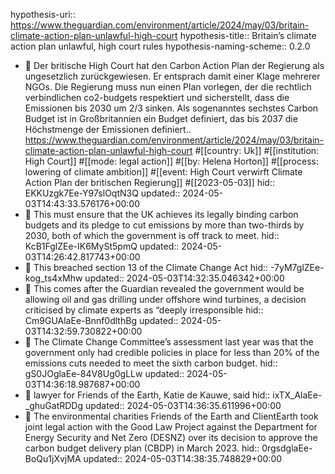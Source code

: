 hypothesis-uri:: https://www.theguardian.com/environment/article/2024/may/03/britain-climate-action-plan-unlawful-high-court
hypothesis-title:: Britain’s climate action plan unlawful, high court rules
hypothesis-naming-scheme:: 0.2.0

- 📝 Der britische High Court hat den Carbon Action Plan der Regierung als ungesetzlich zurückgewiesen. Er entsprach damit einer Klage mehrerer NGOs. Die Regierung muss nun einen Plan vorlegen, der die rechtlich verbindlichen co2-budgets respektiert und sicherstellt, dass die Emissionen bis 2030 um 2/3 sinken. Als sogenanntes sechstes Carbon Budget ist in Großbritannien ein Budget definiert, das bis 2037 die Höchstmenge der Emissionen definiert.. https://www.theguardian.com/environment/article/2024/may/03/britain-climate-action-plan-unlawful-high-court #[[country: Uk]] #[[institution: High Court]] #[[mode: legal action]] #[[by: Helena Horton]] #[[process: lowering of climate ambition]] #[[event: High Court verwirft Climate Action Plan der britischen Regierung]] #[[2023-05-03]]
  hid:: EKKUzgk7Ee-Y97slOqtN3Q
  updated:: 2024-05-03T14:43:33.576176+00:00
- 📌 This must ensure that the UK achieves its legally binding carbon budgets and its pledge to cut emissions by more than two-thirds by 2030, both of which the government is off track to meet.
  hid:: KcB1FglZEe-IK6MySt5pmQ
  updated:: 2024-05-03T14:26:42.817743+00:00
- 📌 This breached section 13 of the Climate Change Act
  hid:: -7yM7glZEe-kog_ts4xMhw
  updated:: 2024-05-03T14:32:35.046342+00:00
- 📌 This comes after the Guardian revealed the government would be allowing oil and gas drilling under offshore wind turbines, a decision criticised by climate experts as “deeply irresponsible
  hid:: Cm9GUAlaEe-Bnnf0dlthBg
  updated:: 2024-05-03T14:32:59.730822+00:00
- 📌 The Climate Change Committee’s assessment last year was that the government only had credible policies in place for less than 20% of the emissions cuts needed to meet the sixth carbon budget.
  hid:: gS0JOglaEe-84V8Ug0gLLw
  updated:: 2024-05-03T14:36:18.987687+00:00
- 📌 lawyer for Friends of the Earth, Katie de Kauwe, said
  hid:: ixTX_AlaEe-_ghuGatRDDg
  updated:: 2024-05-03T14:36:35.611996+00:00
- 📌 The environmental charities Friends of the Earth and ClientEarth took joint legal action with the Good Law Project against the Department for Energy Security and Net Zero (DESNZ) over its decision to approve the carbon budget delivery plan (CBDP) in March 2023.
  hid:: 0rgsdglaEe-BoQu1jXvjMA
  updated:: 2024-05-03T14:38:35.748829+00:00